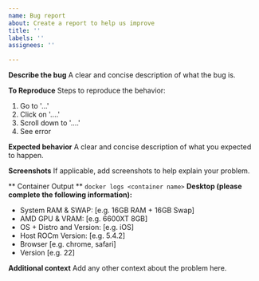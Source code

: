 ```yaml
---
name: Bug report
about: Create a report to help us improve
title: ''
labels: ''
assignees: ''

---
```


**Describe the bug**
A clear and concise description of what the bug is.

**To Reproduce**
Steps to reproduce the behavior:
1. Go to '...'
2. Click on '....'
3. Scroll down to '....'
4. See error

**Expected behavior**
A clear and concise description of what you expected to happen.

**Screenshots**
If applicable, add screenshots to help explain your problem.

** Container Output **
`docker logs <container name>`
**Desktop (please complete the following information):**
 - System RAM & SWAP: [e.g. 16GB RAM + 16GB Swap]
 - AMD GPU & VRAM: [e.g. 6600XT 8GB]
 - OS + Distro and Version: [e.g. iOS]
 - Host ROCm Version: [e.g. 5.4.2]
 - Browser [e.g. chrome, safari]
 - Version [e.g. 22]

**Additional context**
Add any other context about the problem here.
